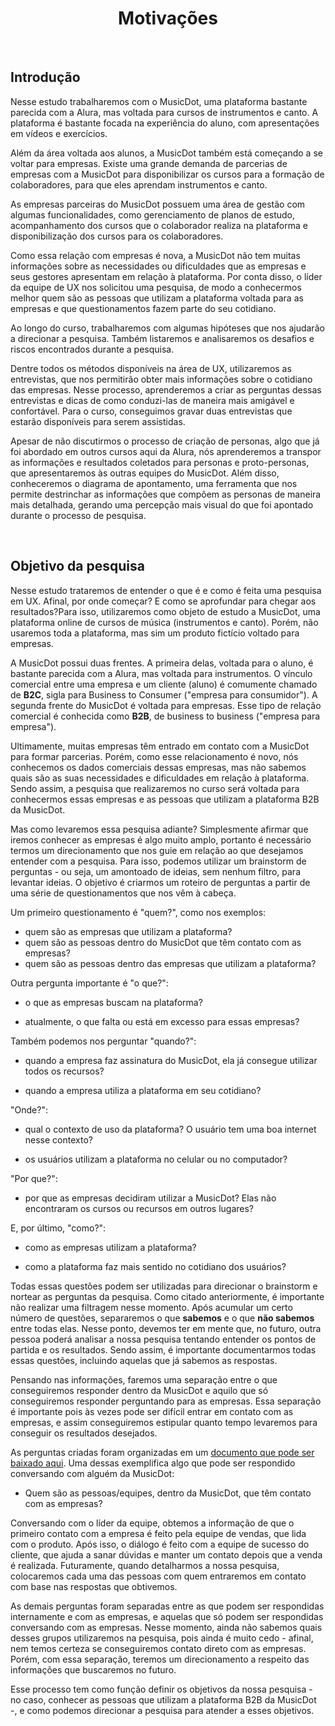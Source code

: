 <div align="center">

# Motivações

</div>

<br>

## Introdução

Nesse estudo trabalharemos com o MusicDot, uma plataforma bastante parecida com a Alura, mas voltada para cursos de instrumentos e canto. A plataforma é bastante focada na experiência do aluno, com apresentações em vídeos e exercícios.

Além da área voltada aos alunos, a MusicDot também está começando a se voltar para empresas. Existe uma grande demanda de parcerias de empresas com a MusicDot para disponibilizar os cursos para a formação de colaboradores, para que eles aprendam instrumentos e canto.

As empresas parceiras do MusicDot possuem uma área de gestão com algumas funcionalidades, como gerenciamento de planos de estudo, acompanhamento dos cursos que o colaborador realiza na plataforma e disponibilização dos cursos para os colaboradores.

Como essa relação com empresas é nova, a MusicDot não tem muitas informações sobre as necessidades ou dificuldades que as empresas e seus gestores apresentam em relação à plataforma. Por conta disso, o líder da equipe de UX nos solicitou uma pesquisa, de modo a conhecermos melhor quem são as pessoas que utilizam a plataforma voltada para as empresas e que questionamentos fazem parte do seu cotidiano.

Ao longo do curso, trabalharemos com algumas hipóteses que nos ajudarão a direcionar a pesquisa. Também listaremos e analisaremos os desafios e riscos encontrados durante a pesquisa.

Dentre todos os métodos disponíveis na área de UX, utilizaremos as entrevistas, que nos permitirão obter mais informações sobre o cotidiano das empresas. Nesse processo, aprenderemos a criar as perguntas dessas entrevistas e dicas de como conduzi-las de maneira mais amigável e confortável. Para o curso, conseguimos gravar duas entrevistas que estarão disponíveis para serem assistidas.

Apesar de não discutirmos o processo de criação de personas, algo que já foi abordado em outros cursos aqui da Alura, nós aprenderemos a transpor as informações e resultados coletados para personas e proto-personas, que apresentaremos às outras equipes do MusicDot. Além disso, conheceremos o diagrama de apontamento, uma ferramenta que nos permite destrinchar as informações que compõem as personas de maneira mais detalhada, gerando uma percepção mais visual do que foi apontado durante o processo de pesquisa.

<br>

## Objetivo da pesquisa

Nesse estudo trataremos de entender o que é e como é feita uma pesquisa em UX. Afinal, por onde começar? E como se aprofundar para chegar aos resultados?Para isso, utilizaremos como objeto de estudo a MusicDot, uma plataforma online de cursos de música (instrumentos e canto). Porém, não usaremos toda a plataforma, mas sim um produto fictício voltado para empresas.

A MusicDot possui duas frentes. A primeira delas, voltada para o aluno, é bastante parecida com a Alura, mas voltada para instrumentos. O vínculo comercial entre uma empresa e um cliente (aluno) é comumente chamado de **B2C**, sigla para Business to Consumer ("empresa para consumidor"). A segunda frente do MusicDot é voltada para empresas. Esse tipo de relação comercial é conhecida como **B2B**, de business to business ("empresa para empresa").

Ultimamente, muitas empresas têm entrado em contato com a MusicDot para formar parcerias. Porém, como esse relacionamento é novo, nós conhecemos os dados comerciais dessas empresas, mas não sabemos quais são as suas necessidades e dificuldades em relação à plataforma. Sendo assim, a pesquisa que realizaremos no curso será voltada para conhecermos essas empresas e as pessoas que utilizam a plataforma B2B da MusicDot.

Mas como levaremos essa pesquisa adiante? Simplesmente afirmar que iremos conhecer as empresas é algo muito amplo, portanto é necessário termos um direcionamento que nos guie em relação ao que desejamos entender com a pesquisa. Para isso, podemos utilizar um brainstorm de perguntas - ou seja, um amontoado de ideias, sem nenhum filtro, para levantar ideias. O objetivo é criarmos um roteiro de perguntas a partir de uma série de questionamentos que nos vêm à cabeça.

Um primeiro questionamento é "quem?", como nos exemplos:

+ quem são as empresas que utilizam a plataforma?
+ quem são as pessoas dentro do MusicDot que têm contato com as empresas?
+ quem são as pessoas dentro das empresas que utilizam a plataforma?

Outra pergunta importante é "o que?":

+ o que as empresas buscam na plataforma?

+ atualmente, o que falta ou está em excesso para essas empresas?

Também podemos nos perguntar "quando?":

+ quando a empresa faz assinatura do MusicDot, ela já consegue utilizar todos os recursos?

+ quando a empresa utiliza a plataforma em seu cotidiano?

"Onde?":

+ qual o contexto de uso da plataforma? O usuário tem uma boa internet nesse contexto?

+ os usuários utilizam a plataforma no celular ou no computador?

"Por que?":

+ por que as empresas decidiram utilizar a MusicDot? Elas não encontraram os cursos ou recursos em outros lugares?

E, por último, "como?":

+ como as empresas utilizam a plataforma?

+ como a plataforma faz mais sentido no cotidiano dos usuários?

Todas essas questões podem ser utilizadas para direcionar o brainstorm e nortear as perguntas da pesquisa. Como citado anteriormente, é importante não realizar uma filtragem nesse momento. Após acumular um certo número de questões, separaremos o que **sabemos** e o que **não sabemos** entre todas elas. Nesse ponto, devemos ter em mente que, no futuro, outra pessoa poderá analisar a nossa pesquisa tentando entender os pontos de partida e os resultados. Sendo assim, é importante documentarmos todas essas questões, incluindo aquelas que já sabemos as respostas.

Pensando nas informações, faremos uma separação entre o que conseguiremos responder dentro da MusicDot e aquilo que só conseguiremos responder perguntando para as empresas. Essa separação é importante pois às vezes pode ser difícil entrar em contato com as empresas, e assim conseguiremos estipular quanto tempo levaremos para conseguir os resultados desejados.

As perguntas criadas foram organizadas em um [documento que pode ser baixado aqui](https://cursos.alura.com.br/course/ux-research-primeiros-passos/task/59722). Uma dessas exemplifica algo que pode ser respondido conversando com alguém da MusicDot:

+ Quem são as pessoas/equipes, dentro da MusicDot, que têm contato com as empresas?

Conversando com o líder da equipe, obtemos a informação de que o primeiro contato com a empresa é feito pela equipe de vendas, que lida com o produto. Após isso, o diálogo é feito com a equipe de sucesso do cliente, que ajuda a sanar dúvidas e manter um contato depois que a venda é realizada. Futuramente, quando detalharmos a nossa pesquisa, colocaremos cada uma das pessoas com quem entraremos em contato com base nas respostas que obtivemos.

As demais perguntas foram separadas entre as que podem ser respondidas internamente e com as empresas, e aquelas que só podem ser respondidas conversando com as empresas. Nesse momento, ainda não sabemos quais desses grupos utilizaremos na pesquisa, pois ainda é muito cedo - afinal, nem temos certeza se conseguiremos contato direto com as empresas. Porém, com essa separação, teremos um direcionamento a respeito das informações que buscaremos no futuro.

Esse processo tem como função definir os objetivos da nossa pesquisa - no caso, conhecer as pessoas que utilizam a plataforma B2B da MusicDot -, e como podemos direcionar a pesquisa para atender a esses objetivos.
